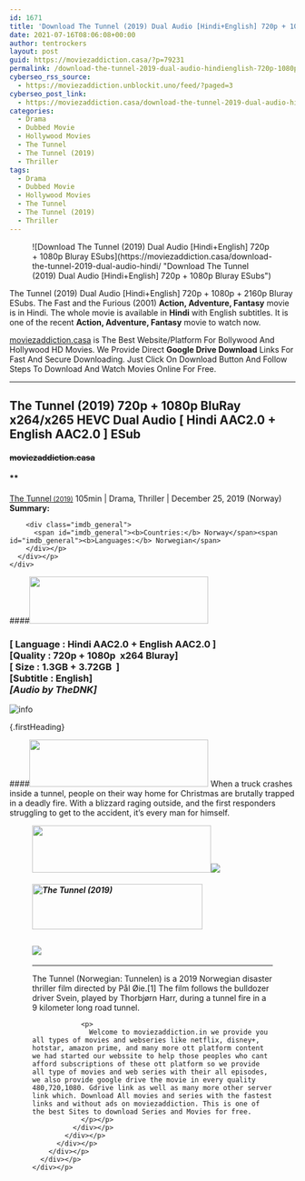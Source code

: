 ```yaml
---
id: 1671
title: 'Download The Tunnel (2019) Dual Audio [Hindi+English] 720p + 1080p Bluray ESubs'
date: 2021-07-16T08:06:08+00:00
author: tentrockers
layout: post
guid: https://moviezaddiction.casa/?p=79231
permalink: /download-the-tunnel-2019-dual-audio-hindienglish-720p-1080p-bluray-esubs/
cyberseo_rss_source:
  - https://moviezaddiction.unblockit.uno/feed/?paged=3
cyberseo_post_link:
  - https://moviezaddiction.casa/download-the-tunnel-2019-dual-audio-hindi/
categories:
  - Drama
  - Dubbed Movie
  - Hollywood Movies
  - The Tunnel
  - The Tunnel (2019)
  - Thriller
tags:
  - Drama
  - Dubbed Movie
  - Hollywood Movies
  - The Tunnel
  - The Tunnel (2019)
  - Thriller
---
```

<figure class="entry-thumbnail">![Download The Tunnel (2019) Dual Audio [Hindi+English] 720p + 1080p Bluray ESubs](https://moviezaddiction.casa/download-the-tunnel-2019-dual-audio-hindi/ "Download The Tunnel (2019) Dual Audio [Hindi+English] 720p + 1080p Bluray ESubs") </figure> 

The Tunnel (2019) Dual Audio [Hindi+English] 720p + 1080p + 2160p Bluray ESubs. The Fast and the Furious (2001) **Action, Adventure, Fantasy** movie is in Hindi. The whole movie is available in **Hindi** with English subtitles. It is one of the recent **Action, Adventure, Fantasy** movie to watch now.

[moviezaddiction.casa](https://moviezaddiction.casa) is The Best Website/Platform For Bollywood And Hollywood HD Movies. We Provide Direct **Google Drive Download** Links For Fast And Secure Downloading. Just Click On Download Button And Follow Steps To Download And Watch Movies Online For Free.

* * *

## <span>The Tunnel (2019) 720p + 1080p BluRay x264/x265 HEVC Dual Audio [ Hindi AAC2.0 + English AAC2.0 ] ESub</span>

#### <span>~~moviezaddiction.casa~~</span>

#### **</p> 

<div class="imdb_container">
  <div>
    <div class="imdb_dark">
      <div class="imdb_right">
        <span id="movie_title"><a href="https://www.imdb.com/title/tt9049042" target="_blank" rel="noopener">The Tunnel<small> (2019)</small></a></span> <span id="genres">105min | Drama, Thriller | December 25, 2019 (Norway)</span> <span id="summary"><b>Summary: </b></span> </p> 
        
        <div class="imdb_general">
          <span id="imdb_general"><b>Countries:</b> Norway</span><span id="imdb_general"><b>Languages:</b> Norwegian</span>
        </div></p>
      </div></p>
    </div>
  </div>
</div>

</b></h4> 

####<img loading="lazy" class="aligncenter" src="https:///moviezaddiction.casa/wp-content/uploads/2018/02/Media-Info.png?zoom=0.8099999785423279&resize=315%2C83&ssl=1" srcset="https://moviezaddiction.casa//wp-content/uploads/2018/02/Media-Info.png?zoom=0.8999999761581421&resize=315%2C83&ssl=1" width="315" height="83" /> 

### <span><span><strong>[ Language : Hindi AAC2.0 + English AAC2.0</strong>&nbsp;]</span><br /><span>[Quality : 720p + 1080p&nbsp; x264 Bluray]</span><br /><span>[ Size : 1.3GB + 3.72GB&nbsp; ]</span><br /><span>[Subtitle : English]<br /></span></span><span><em>[Audio by TheDNK]</em></span>  
<img src="https://i.imgur.com/AusysgD.png" alt="info" usemap="#workmap" /> </p> 

<map name="workmap">
  <area alt="imdb" coords="0,0,80,40" shape="rect" href="https://www.imdb.com/title/tt9049042/" target="_blank" />
  
  <area alt="youtube" coords="100,0,180,40" shape="rect" href="https://www.youtube.com/watch?v=5vzSTD8RR5U" target="_blank" />
</map> {.firstHeading}

####<img loading="lazy" class="aligncenter" src="https://moviezaddiction.casa//wp-content/uploads/2018/02/Plot.jpeg?zoom=0.8099999785423279&resize=315%2C83&ssl=1" srcset="https://moviezaddiction.casa//wp-content/uploads/2018/02/Plot.jpeg?zoom=0.8999999761581421&resize=315%2C83&ssl=1" width="315" height="83" /> <span>When a truck crashes inside a tunnel, people on their way home for Christmas are brutally trapped in a deadly fire. With a blizzard raging outside, and the first responders struggling to get to the accident, it’s every man for himself.</span>

<div class="wp-block-image">
  <figure class="aligncenter is-resized"><img loading="lazy" class="aligncenter" src="https://i1.wp.com/moviezaddiction.casa/wp-content/uploads/2018/02/Screenshots-Button.png?zoom=0.8099999785423279&resize=315%2C83&ssl=1" srcset="https://moviezaddiction.casa//wp-content/uploads/2018/02/Screenshots-Button.png?zoom=0.8999999761581421&resize=315%2C83&ssl=1" width="315" height="83" /><img src="https://1.bp.blogspot.com/-JLnVRVscIUI/YPE8T23ysFI/AAAAAAAAEvU/2L9Q83XGstcwaHUMHFQ43GePzxEENThGQCLcBGAsYHQ/s16000/The%2BTunnel%2B%25282019%2529%2B720p%2BBluray%2Bx264%2BDual%2BAudio%2B%255B%2BHindi%2BAAC2.0%2B%252B%2BEnglish%2BAAC2.0%2B%255D%2BESub%2B1.3GB%2B%255Bwww.MoviezAddiction.casa%255D_s.jpg" /> </p> 
  
  <h4 class="summary_text">
    <em><img loading="lazy" class="aligncenter" src="https://i2.wp.com/moviezaddiction.casa/wp-content/uploads/2018/02/Download-Button-1.png?zoom=0.8099999785423279&resize=300%2C80&ssl=1" srcset="https://i2.wp.com/moviezaddiction.casa/wp-content/uploads/2018/02/Download-Button-1.png?zoom=0.8999999761581421&resize=300%2C80&ssl=1" alt="The Tunnel (2019)" width="300" height="80" /></em>
  </h4>
  
  <h2>
    <img class="aligncenter" src="https://i.imgur.com/Ds7bb.gif" />
  </h2>
  
  <hr />
  
  <div class="mod" data-md="50" data-hveid="250" data-ved="0ahUKEwi-7dnvqo7WAhXLsFQKHTILBKEQkCkI-gEoAzAn">
    <div class="_cgc kno-fb-ctx" data-hveid="251" data-ved="0ahUKEwi-7dnvqo7WAhXLsFQKHTILBKEQziAI-wEoADAn">
      <div class="r-iH9cFH0n0MiE">
        <div class="mod" data-md="50" data-hveid="228" data-ved="0ahUKEwjniJq86tTWAhULK48KHU9mChkQkCkI5AEoBDAh">
          <div class="_cgc kno-fb-ctx" data-hveid="229" data-ved="0ahUKEwjniJq86tTWAhULK48KHU9mChkQziAI5QEoADAh">
            <div class="r-iwKCMzMr_HBQ">
              <div class="overviewContainer ng-star-inserted">
                <p>
                  The Tunnel (Norwegian: Tunnelen) is a 2019 Norwegian disaster thriller film directed by Pål Øie.[1] The film follows the bulldozer driver Svein, played by Thorbjørn Harr, during a tunnel fire in a 9 kilometer long road tunnel.
                </p>
                
                <p>
                  Welcome to moviezaddiction.in we provide you all types of movies and webseries like netflix, disney+, hotstar, amazon prime, and many more ott platform content we had started our webssite to help those peoples who cant afford subscriptions of these ott platform so we provide all type of movies and web series with their all episodes, we also provide google drive the movie in every quality 480,720,1080. Gdrive link as well as many more other server link which. Download All movies and series with the fastest links and without ads on moviezaddiction. This is one of the best Sites to download Series and Movies for free.
                </p></p>
              </div></p>
            </div></p>
          </div></p>
        </div></p>
      </div></p>
    </div></p>
  </div></figure>
</div>